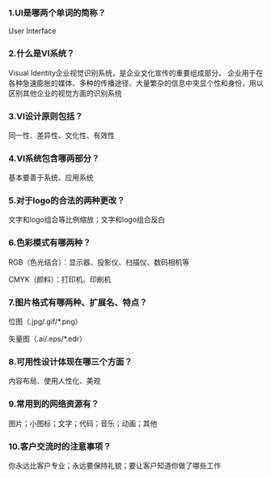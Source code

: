 ###  1.UI是哪两个单词的简称？

User Interface

### 2.什么是VI系统？

Visual Identity企业视觉识别系统，是企业文化宣传的重要组成部分。 企业用于在各种急速膨胀的媒体、多种的传播途径、大量繁杂的信息中突显个性和身份，用以区别其他企业的视觉方面的识别系统

### 3.VI设计原则包括？

同一性、差异性、文化性、有效性

### 4.VI系统包含哪两部分？

基本要善于系统、应用系统

### 5.对于logo的合法的两种更改？

文字和logo组合等比例缩放；文字和logo组合反白

### 6.色彩模式有哪两种？

RGB（色光结合）：显示器、投影仪、扫描仪、数码相机等

CMYK（颜料）：打印机、印刷机

### 7.图片格式有哪两种、扩展名、特点？

位图（.jpg/.gif/*.png）

矢量图（.ai/.eps/*.edr）

### 8.可用性设计体现在哪三个方面？

内容布局、使用人性化、美观

### 9.常用到的网络资源有？

图片；小图标；文字；代码；音乐；动画；其他

### 10.客户交流时的注意事项？

你永远比客户专业；永远要保持礼貌；要让客户知道你做了哪些工作
